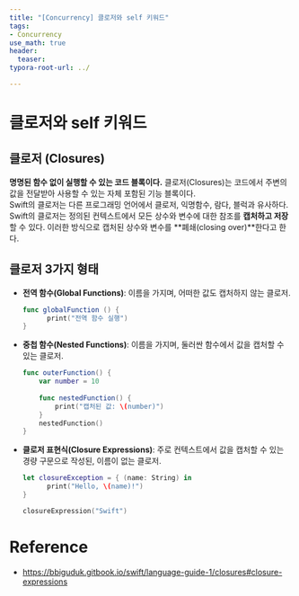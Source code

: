 ```yaml
---
title: "[Concurrency] 클로저와 self 키워드"
tags: 
- Concurrency
use_math: true
header: 
  teaser: 
typora-root-url: ../

---
```


# 클로저와 self 키워드 

## 클로저 (Closures)

**명명된 함수 없이 실행할 수 있는 코드 블록이다.**
클로저(Closures)는 코드에서 주변의 값을 전달받아 사용할 수 있는 자체 포함된 기능 블록이다.  
Swift의 클로저는 다른 프로그래밍 언어에서 클로저, 익명함수, 람다, 블럭과 유사하다. 
Swift의 클로저는 정의된 컨텍스트에서 모든 상수와 변수에 대한 참조를 **캡처하고 저장**할 수 있다. 
이러한 방식으로 캡처된 상수와 변수를 **폐쇄(closing over)**한다고 한다.

## 클로저 3가지 형태

- **전역 함수(Global Functions)**: 이름을 가지며, 어떠한 값도 캡처하지 않는 클로저.

  ```swift 
  func globalFunction () {
    	print("전역 함수 실행")
  }
  ```

- **중첩 함수(Nested Functions)**: 이름을 가지며, 둘러싼 함수에서 값을 캡처할 수 있는 클로저.

  ```swift
  func outerFunction() {
      var number = 10
      
      func nestedFunction() {
          print("캡처된 값: \(number)")
      }
      nestedFunction()
  }
  ```

- **클로저 표현식(Closure Expressions)**: 주로 컨텍스트에서 값을 캡처할 수 있는 경량 구문으로 작성된, 이름이 없는 클로저.

  ```swift
  let closureException = { (name: String) in
  		print("Hello, \(name)!")
  }
  
  closureExpression("Swift")
  ```

  

























# Reference

- https://bbiguduk.gitbook.io/swift/language-guide-1/closures#closure-expressions

  

